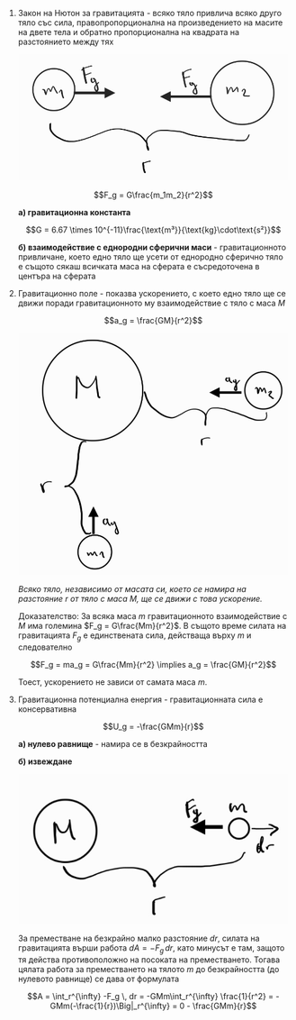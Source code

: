 1. Закон на Нютон за гравитацията - всяко тяло привлича всяко друго тяло със сила, правопропорционална на произведението на масите на двете тела и обратно пропорционална на квадрата на разстоянието между тях
	
	![Gravitational Force](Resources/Gravitational%20Force.jpg)
	
	$$F_g = G\frac{m_1m_2}{r^2}$$
	
	**а) гравитационна константа**
	
	$$G = 6.67 \times 10^{-11}\frac{\text{m³}}{\text{kg}\cdot\text{s²}}$$
	
	**б) взаимодействие с еднородни сферични маси** - гравитационното привличане, което едно тяло ще усети от еднородно сферично тяло е същото сякаш всичката маса на сферата е съсредоточена в центъра на сферата

2. Гравитационно поле - показва ускорението, с което едно тяло ще се движи поради гравитационното му взаимодействие с тяло с маса $M$
	
	$$a_g = \frac{GM}{r^2}$$
	
	![Gravitational Field](Resources/Gravitational%20Field.jpg)
	
	*Всяко тяло, независимо от масата си, което се намира на разстояние $r$ от тяло с маса $M,$ ще се движи с това ускорение.*
	
	Доказателство: За всяка маса $m$ гравитационното взаимодействие с $M$ има големина $F_g = G\frac{Mm}{r^2}$. В същото време силата на гравитацията $F_g$ е единствената сила, действаща върху $m$ и следователно
	
	$$F_g = ma_g = G\frac{Mm}{r^2} \implies a_g = \frac{GM}{r^2}$$
	
	Тоест, ускорението не зависи от самата маса $m$.

3. Гравитационна потенциална енергия - гравитационната сила е консервативна
	
	$$U_g = -\frac{GMm}{r}$$
	
	**а) нулево равнище** - намира се в безкрайността
	
	**б) извеждане**
	
	![Gravitational Potential Energy](Resources/Gravitational%20Potential%20Energy.jpg)
	
	За преместване на безкрайно малко разстояние $dr$, силата на гравитацията върши работа $dA = -F_g \, dr$, като минусът е там, защото тя действа противоположно на посоката на преместването. Тогава цялата работа за преместването на тялото $m$ до безкрайността (до нулевото равнище) се дава от формулата
	
	$$A = \int_r^{\infty} -F_g \, dr = -GMm\int_r^{\infty} \frac{1}{r^2} = -GMm(-\frac{1}{r})\Big|_r^{\infty} = 0 - \frac{GMm}{r}$$